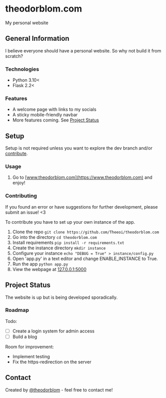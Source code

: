 # theodorblom.com

My personal website

## General Information

I believe everyone should have a personal website. So why not build it from
scratch?

### Technologies
 
  - Python 3.10<
  - Flask 2.2<

### Features

  - A welcome page with links to my socials
  - A sticky mobile-friendly navbar
  - More features coming. See [Project Status](#project-status)

## Setup

Setup is not required unless you want to explore the dev branch and/or
[contribute](#contributing).

### Usage

  1. Go to [www.theodorblom.com](https://www.theodorblom.com) and enjoy!

### Contributing

If you found an error or have suggestions for further development, please
submit an issue! <3

To contribute you have to set up your own instance of the app.

  1. Clone the repo `git clone https://github.com/Theeoi/theodorblom.com`
  2. Go into the directory `cd theodorblom.com`
  3. Install requirements `pip install -r requirements.txt`
  4. Create the instance directory `mkdir instance`
  5. Configure your instance `echo "DEBUG = True" > instance/config.py`
  6. Open 'app.py' in a text editor and change ENABLE_INSTANCE to True.
  7. Run the app `python app.py`
  8. View the webpage at [127.0.0.1:5000](http://127.0.0.1:5000)

## Project Status

The website is up but is being developed sporadically.

### Roadmap

Todo:
  - [ ] Create a login system for admin access
  - [ ] Build a blog

Room for improvement:
  - Implement testing
  - Fix the https-redirection on the server

## Contact

Created by [@theodorblom](https://www.theodorblom.com) - feel free to contact
me!
